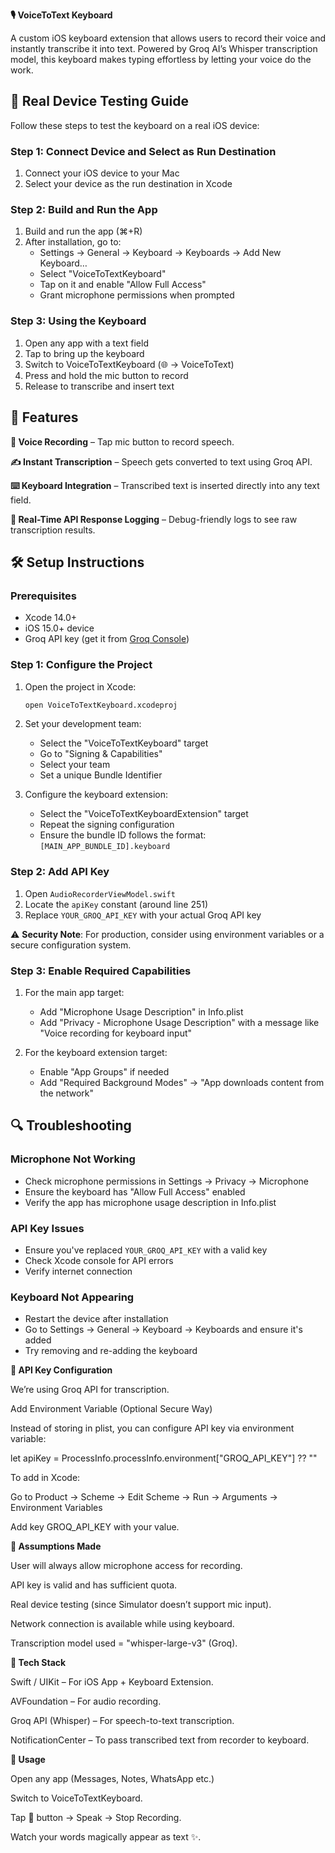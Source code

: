 **🎙️ VoiceToText Keyboard**

A custom iOS keyboard extension that allows users to record their voice and instantly transcribe it into text.
Powered by Groq AI’s Whisper transcription model, this keyboard makes typing effortless by letting your voice do the work.

## 🚀 Real Device Testing Guide

Follow these steps to test the keyboard on a real iOS device:

### Step 1: Connect Device and Select as Run Destination
1. Connect your iOS device to your Mac
2. Select your device as the run destination in Xcode

### Step 2: Build and Run the App
1. Build and run the app (⌘+R)
2. After installation, go to:
   - Settings → General → Keyboard → Keyboards → Add New Keyboard…
   - Select "VoiceToTextKeyboard"
   - Tap on it and enable "Allow Full Access"
   - Grant microphone permissions when prompted

### Step 3: Using the Keyboard
1. Open any app with a text field
2. Tap to bring up the keyboard
3. Switch to VoiceToTextKeyboard (🌐 → VoiceToText)
4. Press and hold the mic button to record
5. Release to transcribe and insert text

## 🚀 Features

**🎤 Voice Recording** – Tap mic button to record speech.

**✍️ Instant Transcription** – Speech gets converted to text using Groq API.

**⌨️ Keyboard Integration** – Transcribed text is inserted directly into any text field.

**📡 Real-Time API Response Logging** – Debug-friendly logs to see raw transcription results.

## 🛠️ Setup Instructions

### Prerequisites
- Xcode 14.0+
- iOS 15.0+ device
- Groq API key (get it from [Groq Console](https://console.groq.com/))

### Step 1: Configure the Project
1. Open the project in Xcode:
   ```bash
   open VoiceToTextKeyboard.xcodeproj
   ```

2. Set your development team:
   - Select the "VoiceToTextKeyboard" target
   - Go to "Signing & Capabilities"
   - Select your team
   - Set a unique Bundle Identifier

3. Configure the keyboard extension:
   - Select the "VoiceToTextKeyboardExtension" target
   - Repeat the signing configuration
   - Ensure the bundle ID follows the format: `[MAIN_APP_BUNDLE_ID].keyboard`

### Step 2: Add API Key
1. Open `AudioRecorderViewModel.swift`
2. Locate the `apiKey` constant (around line 251)
3. Replace `YOUR_GROQ_API_KEY` with your actual Groq API key

⚠️ **Security Note**: For production, consider using environment variables or a secure configuration system.

### Step 3: Enable Required Capabilities
1. For the main app target:
   - Add "Microphone Usage Description" in Info.plist
   - Add "Privacy - Microphone Usage Description" with a message like "Voice recording for keyboard input"

2. For the keyboard extension target:
   - Enable "App Groups" if needed
   - Add "Required Background Modes" → "App downloads content from the network"

## 🔍 Troubleshooting

### Microphone Not Working
- Check microphone permissions in Settings → Privacy → Microphone
- Ensure the keyboard has "Allow Full Access" enabled
- Verify the app has microphone usage description in Info.plist

### API Key Issues
- Ensure you've replaced `YOUR_GROQ_API_KEY` with a valid key
- Check Xcode console for API errors
- Verify internet connection

### Keyboard Not Appearing
- Restart the device after installation
- Go to Settings → General → Keyboard → Keyboards and ensure it's added
- Try removing and re-adding the keyboard

**🔑 API Key Configuration**

We’re using Groq API for transcription.

Add Environment Variable (Optional Secure Way)

Instead of storing in plist, you can configure API key via environment variable:

let apiKey = ProcessInfo.processInfo.environment["GROQ_API_KEY"] ?? ""


To add in Xcode:

Go to Product → Scheme → Edit Scheme → Run → Arguments → Environment Variables

Add key GROQ_API_KEY with your value.

**📌 Assumptions Made**

User will always allow microphone access for recording.

API key is valid and has sufficient quota.

Real device testing (since Simulator doesn’t support mic input).

Network connection is available while using keyboard.

Transcription model used = "whisper-large-v3" (Groq).

**🧩 Tech Stack**

Swift / UIKit – For iOS App + Keyboard Extension.

AVFoundation – For audio recording.

Groq API (Whisper) – For speech-to-text transcription.

NotificationCenter – To pass transcribed text from recorder to keyboard.

**🎯 Usage**

Open any app (Messages, Notes, WhatsApp etc.)

Switch to VoiceToTextKeyboard.

Tap 🎤 button → Speak → Stop Recording.

Watch your words magically appear as text ✨.
